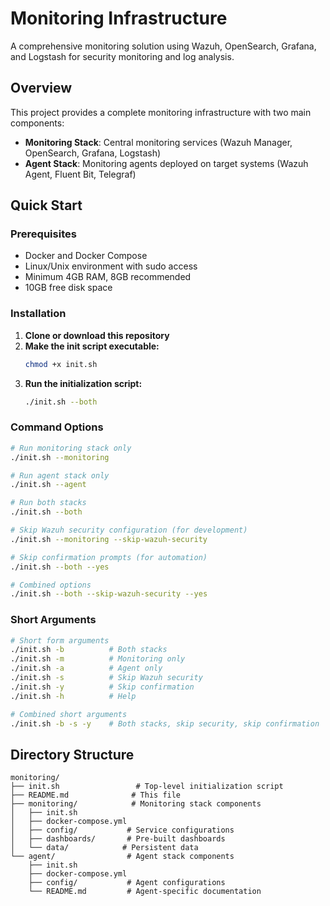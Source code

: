 # Monitoring Infrastructure

A comprehensive monitoring solution using Wazuh, OpenSearch, Grafana, and Logstash for security monitoring and log analysis.

## Overview

This project provides a complete monitoring infrastructure with two main components:

- **Monitoring Stack**: Central monitoring services (Wazuh Manager, OpenSearch, Grafana, Logstash)
- **Agent Stack**: Monitoring agents deployed on target systems (Wazuh Agent, Fluent Bit, Telegraf)


## Quick Start

### Prerequisites

- Docker and Docker Compose
- Linux/Unix environment with sudo access
- Minimum 4GB RAM, 8GB recommended
- 10GB free disk space

### Installation

1. **Clone or download this repository**
2. **Make the init script executable:**
   ```bash
   chmod +x init.sh
   ```
3. **Run the initialization script:**
   ```bash
   ./init.sh --both
   ```

### Command Options

```bash
# Run monitoring stack only
./init.sh --monitoring

# Run agent stack only
./init.sh --agent

# Run both stacks
./init.sh --both

# Skip Wazuh security configuration (for development)
./init.sh --monitoring --skip-wazuh-security

# Skip confirmation prompts (for automation)
./init.sh --both --yes

# Combined options
./init.sh --both --skip-wazuh-security --yes
```

### Short Arguments

```bash
# Short form arguments
./init.sh -b          # Both stacks
./init.sh -m          # Monitoring only
./init.sh -a          # Agent only
./init.sh -s          # Skip Wazuh security
./init.sh -y          # Skip confirmation
./init.sh -h          # Help

# Combined short arguments
./init.sh -b -s -y    # Both stacks, skip security, skip confirmation
```

## Directory Structure

```
monitoring/
├── init.sh                 # Top-level initialization script
├── README.md              # This file
├── monitoring/            # Monitoring stack components
│   ├── init.sh
│   ├── docker-compose.yml
│   ├── config/           # Service configurations
│   ├── dashboards/       # Pre-built dashboards
│   └── data/            # Persistent data
└── agent/                # Agent stack components
    ├── init.sh
    ├── docker-compose.yml
    ├── config/           # Agent configurations
    └── README.md         # Agent-specific documentation
```
